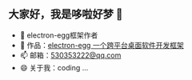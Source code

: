 ## 大家好，我是哆啦好梦 👋

- 🔭 electron-egg框架作者
- 🌱 作品：<a href="https://github.com/wallace5303/electron-egg" target="_blank">electron-egg 一个跨平台桌面软件开发框架</a>
- 📫 邮箱：530353222@qq.com
- 😄 关于我：coding ...


